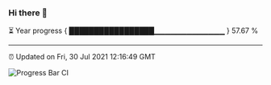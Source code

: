 ### Hi there 👋

⏳ Year progress { █████████████████▁▁▁▁▁▁▁▁▁▁▁▁▁ } 57.67 %

---

⏰ Updated on Fri, 30 Jul 2021 12:16:49 GMT

![Progress Bar CI](https://github.com/liununu/liununu/workflows/Progress%20Bar%20CI/badge.svg)
